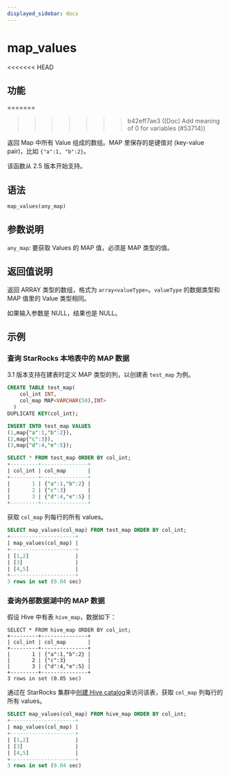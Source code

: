 ```yaml
---
displayed_sidebar: docs
---
```


# map_values

<<<<<<< HEAD
## 功能
=======

>>>>>>> b42eff7ae3 ([Doc] Add meaning of 0 for variables (#53714))

返回 Map 中所有 Value 组成的数组。MAP 里保存的是键值对 (key-value pair)，比如 `{"a":1, "b":2}`。

该函数从 2.5 版本开始支持。

## 语法

```Haskell
map_values(any_map)
```

## 参数说明

`any_map`:  要获取 Values 的 MAP 值，必须是 MAP 类型的值。

## 返回值说明

返回 ARRAY 类型的数组，格式为 `array<valueType>`。`valueType` 的数据类型和 MAP 值里的 Value 类型相同。

如果输入参数是 NULL，结果也是 NULL。

## 示例

### 查询 StarRocks 本地表中的 MAP 数据

3.1 版本支持在建表时定义 MAP 类型的列，以创建表 `test_map` 为例。

```SQL
CREATE TABLE test_map(
    col_int INT,
    col_map MAP<VARCHAR(50),INT>
  )
DUPLICATE KEY(col_int);

INSERT INTO test_map VALUES
(1,map{"a":1,"b":2}),
(2,map{"c":3}),
(3,map{"d":4,"e":5});

SELECT * FROM test_map ORDER BY col_int;
+---------+---------------+
| col_int | col_map       |
+---------+---------------+
|       1 | {"a":1,"b":2} |
|       2 | {"c":3}       |
|       3 | {"d":4,"e":5} |
+---------+---------------+
```

获取 `col_map` 列每行的所有 values。

```SQL
SELECT map_values(col_map) FROM test_map ORDER BY col_int;
+---------------------+
| map_values(col_map) |
+---------------------+
| [1,2]               |
| [3]                 |
| [4,5]               |
+---------------------+
3 rows in set (0.04 sec)
```

### 查询外部数据湖中的 MAP 数据

假设 Hive 中有表 `hive_map`，数据如下：

```Plain
SELECT * FROM hive_map ORDER BY col_int;
+---------+---------------+
| col_int | col_map       |
+---------+---------------+
|       1 | {"a":1,"b":2} |
|       2 | {"c":3}       |
|       3 | {"d":4,"e":5} |
+---------+---------------+
3 rows in set (0.05 sec)
```

通过在 StarRocks 集群中[创建 Hive catalog](../../../data_source/catalog/hive_catalog.md#创建-hive-catalog)来访问该表，获取 `col_map` 列每行的所有 values。

```SQL
SELECT map_values(col_map) FROM hive_map ORDER BY col_int;
+---------------------+
| map_values(col_map) |
+---------------------+
| [1,2]               |
| [3]                 |
| [4,5]               |
+---------------------+
3 rows in set (0.04 sec)
```
